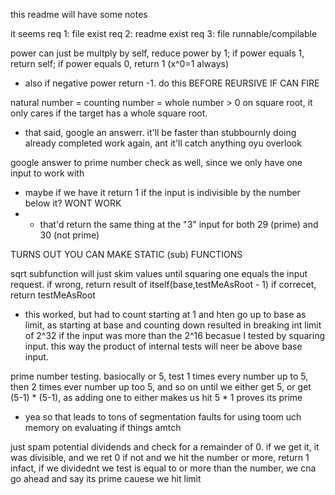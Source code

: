 this readme will have some notes

it seems 
req 1: file exist
req 2: readme exist
req 3: file runnable/compilable


power can just be multply by self, reduce power by 1; if power equals 1, return self; if power equals 0, return 1 (x^0=1 always)
- also if negative power return -1. do this BEFORE REURSIVE IF CAN FIRE

natural number = counting number = whole number > 0
on square root, it only cares if the target  has a whole square root.
- that said, google an answerr. it'll be faster than stubbournly doing already completed work again, ant it'll catch anything oyu overlook

google answer to prime number check as well, since we only have one input to work with
- maybe if we have it return 1 if the input is indivisible by the number below it? WONT WORK
- - that'd return the same thing at the "3" input for both 29 (prime) and 30 (not prime)

TURNS OUT YOU CAN MAKE STATIC (sub) FUNCTIONS

sqrt subfunction will just skim values until squaring one equals the input request. 
if wrong, return result of itself(base,testMeAsRoot - 1)
if correcet, return testMeAsRoot
- this worked, but had to count starting at 1 and hten go up to base as limit, as starting at base and counting down resulted in breaking int limit of 2^32 if the input was more than the 2^16 becasue I tested by squaring input. this way the product of internal tests will neer be above base input.


prime number testing.
basiocally or 5, test 1 times every number up to 5, then 2 times ever number up too 5, and so on until we either get 5, or get (5-1) * (5-1), as adding one to either makes us hit 5 * 1 proves its prime
- yea so that leads to tons of segmentation faults for using toom uch memory on evaluating if things amtch

just spam potential dividends and check for a remainder of 0.
if we get it, it was divisible, and we ret 0
if not and we hit the number or more, return 1
infact, if we dividednt we test is equal to or more than the number, we cna go ahead and say its prime cauese we hit limit

